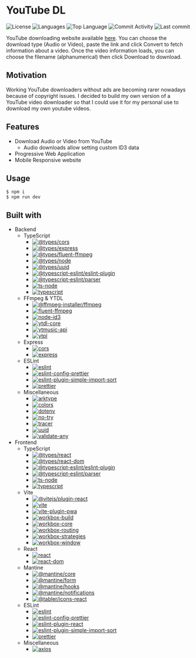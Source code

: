 # YouTube DL

![License](https://img.shields.io/github/license/zS1L3NT/web-youtubedl?style=for-the-badge) ![Languages](https://img.shields.io/github/languages/count/zS1L3NT/web-youtubedl?style=for-the-badge) ![Top Language](https://img.shields.io/github/languages/top/zS1L3NT/web-youtubedl?style=for-the-badge) ![Commit Activity](https://img.shields.io/github/commit-activity/y/zS1L3NT/web-youtubedl?style=for-the-badge) ![Last commit](https://img.shields.io/github/last-commit/zS1L3NT/web-youtubedl?style=for-the-badge)

YouTube downloading website available [here](https://youtubedl.zectan.com/).
You can choose the download type (Audio or Video), paste the link and click Convert to fetch information about a video.
Once the video information loads, you can choose the filename (alphanumerical) then click Download to download.

## Motivation

Working YouTube downloaders without ads are becoming rarer nowadays because of copyright issues. I decided to build my own version of a YouTube video downloader so that I could use it for my personal use to download my own youtube videos.

## Features

-   Download Audio or Video from YouTube
	-	Audio downloads allow setting custom ID3 data
-   Progressive Web Application
-   Mobile Responsive website

## Usage

```
$ npm i
$ npm run dev
```

## Built with

-   Backend
    -   TypeScript
        -   [![@types/cors](https://img.shields.io/badge/%40types%2Fcors-%5E2.8.12-red?style=flat-square)](https://npmjs.com/package/@types/cors/v/2.8.12)
        -   [![@types/express](https://img.shields.io/badge/%40types%2Fexpress-%5E4.17.14-red?style=flat-square)](https://npmjs.com/package/@types/express/v/4.17.14)
        -   [![@types/fluent-ffmpeg](https://img.shields.io/badge/%40types%2Ffluent--ffmpeg-%5E2.1.20-red?style=flat-square)](https://npmjs.com/package/@types/fluent-ffmpeg/v/2.1.20)
        -   [![@types/node](https://img.shields.io/badge/%40types%2Fnode-latest-red?style=flat-square)](https://npmjs.com/package/@types/node/v/latest)
        -   [![@types/uuid](https://img.shields.io/badge/%40types%2Fuuid-%5E9.0.0-red?style=flat-square)](https://npmjs.com/package/@types/uuid/v/9.0.0)
        -   [![@typescript-eslint/eslint-plugin](https://img.shields.io/badge/%40typescript--eslint%2Feslint--plugin-latest-red?style=flat-square)](https://npmjs.com/package/@typescript-eslint/eslint-plugin/v/latest)
        -   [![@typescript-eslint/parser](https://img.shields.io/badge/%40typescript--eslint%2Fparser-latest-red?style=flat-square)](https://npmjs.com/package/@typescript-eslint/parser/v/latest)
        -   [![ts-node](https://img.shields.io/badge/ts--node-latest-red?style=flat-square)](https://npmjs.com/package/ts-node/v/latest)
        -   [![typescript](https://img.shields.io/badge/typescript-%5E5.1.6-red?style=flat-square)](https://npmjs.com/package/typescript/v/5.1.6)
    -   FFmpeg & YTDL
        -   [![@ffmpeg-installer/ffmpeg](https://img.shields.io/badge/%40ffmpeg--installer%2Fffmpeg-%5E1.1.0-red?style=flat-square)](https://npmjs.com/package/@ffmpeg-installer/ffmpeg/v/1.1.0)
        -   [![fluent-ffmpeg](https://img.shields.io/badge/fluent--ffmpeg-%5E2.1.2-red?style=flat-square)](https://npmjs.com/package/fluent-ffmpeg/v/2.1.2)
        -   [![node-id3](https://img.shields.io/badge/node--id3-%5E0.2.6-red?style=flat-square)](https://npmjs.com/package/node-id3/v/0.2.6)
        -   [![ytdl-core](https://img.shields.io/badge/ytdl--core-%5E4.11.5-red?style=flat-square)](https://npmjs.com/package/ytdl-core/v/4.11.5)
        -   [![ytmusic-api](https://img.shields.io/badge/ytmusic--api-%5E4.2.0-red?style=flat-square)](https://npmjs.com/package/ytmusic-api/v/4.2.0)
        -   [![ytpl](https://img.shields.io/badge/ytpl-%5E2.3.0-red?style=flat-square)](https://npmjs.com/package/ytpl/v/2.3.0)
    -   Express
        -   [![cors](https://img.shields.io/badge/cors-%5E2.8.5-red?style=flat-square)](https://npmjs.com/package/cors/v/2.8.5)
        -   [![express](https://img.shields.io/badge/express-%5E4.18.2-red?style=flat-square)](https://npmjs.com/package/express/v/4.18.2)
	-	ESLint
        -   [![eslint](https://img.shields.io/badge/eslint-latest-red?style=flat-square)](https://npmjs.com/package/eslint/v/latest)
        -   [![eslint-config-prettier](https://img.shields.io/badge/eslint--config--prettier-latest-red?style=flat-square)](https://npmjs.com/package/eslint-config-prettier/v/latest)
        -   [![eslint-plugin-simple-import-sort](https://img.shields.io/badge/eslint--plugin--simple--import--sort-latest-red?style=flat-square)](https://npmjs.com/package/eslint-plugin-simple-import-sort/v/latest)
        -   [![prettier](https://img.shields.io/badge/prettier-latest-red?style=flat-square)](https://npmjs.com/package/prettier/v/latest)
    -   Miscellaneous
        -   [![arktype](https://img.shields.io/badge/arktype-1.0.18--alpha-red?style=flat-square)](https://npmjs.com/package/arktype/v/1.0.18-alpha)
        -   [![colors](https://img.shields.io/badge/colors-%5E1.4.0-red?style=flat-square)](https://npmjs.com/package/colors/v/1.4.0)
        -   [![dotenv](https://img.shields.io/badge/dotenv-%5E16.0.3-red?style=flat-square)](https://npmjs.com/package/dotenv/v/16.0.3)
        -   [![no-try](https://img.shields.io/badge/no--try-%5E3.1.0-red?style=flat-square)](https://npmjs.com/package/no-try/v/3.1.0)
        -   [![tracer](https://img.shields.io/badge/tracer-%5E1.1.6-red?style=flat-square)](https://npmjs.com/package/tracer/v/1.1.6)
        -   [![uuid](https://img.shields.io/badge/uuid-%5E9.0.0-red?style=flat-square)](https://npmjs.com/package/uuid/v/9.0.0)
        -   [![validate-any](https://img.shields.io/github/package-json/dependency-version/zS1L3NT/web-youtubedl/validate-any?style=flat-square&filename=web-express-youtubedl%2Fpackage.json)](https://npmjs.com/package/validate-any)
-   Frontend
    -   TypeScript
        -   [![@types/react](https://img.shields.io/badge/%40types%2Freact-%5E18.0.25-red?style=flat-square)](https://npmjs.com/package/@types/react/v/18.0.25)
        -   [![@types/react-dom](https://img.shields.io/badge/%40types%2Freact--dom-%5E18.0.9-red?style=flat-square)](https://npmjs.com/package/@types/react-dom/v/18.0.9)
        -   [![@typescript-eslint/eslint-plugin](https://img.shields.io/badge/%40typescript--eslint%2Feslint--plugin-latest-red?style=flat-square)](https://npmjs.com/package/@typescript-eslint/eslint-plugin/v/latest)
        -   [![@typescript-eslint/parser](https://img.shields.io/badge/%40typescript--eslint%2Fparser-latest-red?style=flat-square)](https://npmjs.com/package/@typescript-eslint/parser/v/latest)
        -   [![ts-node](https://img.shields.io/badge/ts--node-latest-red?style=flat-square)](https://npmjs.com/package/ts-node/v/latest)
        -   [![typescript](https://img.shields.io/badge/typescript-%5E5.1.6-red?style=flat-square)](https://npmjs.com/package/typescript/v/5.1.6)
    -   Vite
        -   [![@vitejs/plugin-react](https://img.shields.io/badge/%40vitejs%2Fplugin--react-%5E2.2.0-red?style=flat-square)](https://npmjs.com/package/@vitejs/plugin-react/v/2.2.0)
        -   [![vite](https://img.shields.io/badge/vite-%5E3.2.4-red?style=flat-square)](https://npmjs.com/package/vite/v/3.2.4)
        -   [![vite-plugin-pwa](https://img.shields.io/badge/vite--plugin--pwa-%5E0.13.3-red?style=flat-square)](https://npmjs.com/package/vite-plugin-pwa/v/0.13.3)
        -   [![workbox-build](https://img.shields.io/badge/workbox--build-%5E6.5.4-red?style=flat-square)](https://npmjs.com/package/workbox-build/v/6.5.4)
        -   [![workbox-core](https://img.shields.io/badge/workbox--core-%5E6.5.4-red?style=flat-square)](https://npmjs.com/package/workbox-core/v/6.5.4)
        -   [![workbox-routing](https://img.shields.io/badge/workbox--routing-%5E6.5.4-red?style=flat-square)](https://npmjs.com/package/workbox-routing/v/6.5.4)
        -   [![workbox-strategies](https://img.shields.io/badge/workbox--strategies-%5E6.5.4-red?style=flat-square)](https://npmjs.com/package/workbox-strategies/v/6.5.4)
        -   [![workbox-window](https://img.shields.io/badge/workbox--window-%5E6.5.4-red?style=flat-square)](https://npmjs.com/package/workbox-window/v/6.5.4)
    -   React
        -   [![react](https://img.shields.io/badge/react-%5E18.2.0-red?style=flat-square)](https://npmjs.com/package/react/v/18.2.0)
        -   [![react-dom](https://img.shields.io/badge/react--dom-%5E18.2.0-red?style=flat-square)](https://npmjs.com/package/react-dom/v/18.2.0)
    -   Mantine
        -   [![@mantine/core](https://img.shields.io/badge/%40mantine%2Fcore-%5E6.0.17-red?style=flat-square)](https://npmjs.com/package/@mantine/core/v/6.0.17)
        -   [![@mantine/form](https://img.shields.io/badge/%40mantine%2Fform-%5E6.0.17-red?style=flat-square)](https://npmjs.com/package/@mantine/form/v/6.0.17)
        -   [![@mantine/hooks](https://img.shields.io/badge/%40mantine%2Fhooks-%5E6.0.17-red?style=flat-square)](https://npmjs.com/package/@mantine/hooks/v/6.0.17)
        -   [![@mantine/notifications](https://img.shields.io/badge/%40mantine%2Fnotifications-%5E6.0.17-red?style=flat-square)](https://npmjs.com/package/@mantine/notifications/v/6.0.17)
        -   [![@tabler/icons-react](https://img.shields.io/badge/%40tabler%2Ficons--react-%5E2.29.0-red?style=flat-square)](https://npmjs.com/package/@tabler/icons-react/v/2.29.0)
	-	ESLint
        -   [![eslint](https://img.shields.io/badge/eslint-latest-red?style=flat-square)](https://npmjs.com/package/eslint/v/latest)
        -   [![eslint-config-prettier](https://img.shields.io/badge/eslint--config--prettier-latest-red?style=flat-square)](https://npmjs.com/package/eslint-config-prettier/v/latest)
        -   [![eslint-plugin-react](https://img.shields.io/badge/eslint--plugin--react-latest-red?style=flat-square)](https://npmjs.com/package/eslint-plugin-react/v/latest)
        -   [![eslint-plugin-simple-import-sort](https://img.shields.io/badge/eslint--plugin--simple--import--sort-latest-red?style=flat-square)](https://npmjs.com/package/eslint-plugin-simple-import-sort/v/latest)
        -   [![prettier](https://img.shields.io/badge/prettier-latest-red?style=flat-square)](https://npmjs.com/package/prettier/v/latest)
    -   Miscellaneous
        -   [![axios](https://img.shields.io/badge/axios-%5E1.2.0-red?style=flat-square)](https://npmjs.com/package/axios/v/1.2.0)
